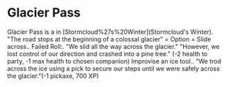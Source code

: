 # Glacier Pass

Glacier Pass is a in [Stormcloud%27s%20Winter](Stormcloud's Winter).
"The road stops at the beginning of a colossal glacier"
= Option =
Slide across..
Failed Roll:.
"We slid all the way across the glacier."
"However, we lost control of our direction and crashed into a pine tree." (-2 health to party, -1 max health to chosen companion)
Improvise an ice tool..
"We trod across the ice using a pick to secure our steps until we were safely across the glacier."(-1 pickaxe, 700 XP)